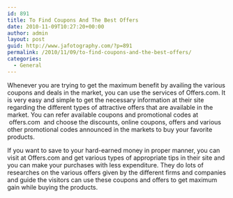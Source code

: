 ```yaml
---
id: 891
title: To Find Coupons And The Best Offers
date: 2010-11-09T10:27:20+00:00
author: admin
layout: post
guid: http://www.jafotography.com/?p=891
permalink: /2010/11/09/to-find-coupons-and-the-best-offers/
categories:
  - General
---
```

Whenever you are trying to get the maximum benefit by availing the various coupons and deals in the market, you can use the services of Offers.com. It is very easy and simple to get the necessary information at their site regarding the different types of attractive offers that are available in the market. You can refer available coupons and promotional codes at &nbsp;offers.com&nbsp; and choose the discounts, online coupons, offers and various other promotional codes announced in the markets to buy your favorite products.

If you want to save to your hard-earned money in proper manner, you can visit at Offers.com and get various types of appropriate tips in their site and you can make your purchases with less expenditure. They do lots of researches on the various offers given by the different firms and companies and guide the visitors can use these coupons and offers to get maximum gain while buying the products.